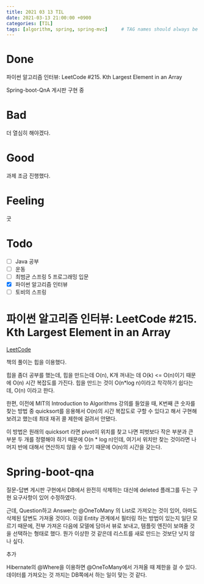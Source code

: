 ```yaml
---
title: 2021 03 13 TIL
date: 2021-03-13 21:00:00 +0900
categories: [TIL]
tags: [algorithm, spring, spring-mvc]     # TAG names should always be lowercase
---
```


# Done

파이썬 알고리즘 인터뷰: LeetCode #215. Kth Largest Element in an Array

Spring-boot-QnA 게시판 구현 중

# Bad

더 열심히 해야겠다.

# Good

과제 조금 진행했다.

# Feeling

굿

# Todo

- [ ] Java 공부
- [ ] 운동
- [ ] 최범균 스프링 5 프로그래밍 입문
- [x] 파이썬 알고리즘 인터뷰
- [ ] 토비의 스프링

# 파이썬 알고리즘 인터뷰: LeetCode #215. Kth Largest Element in an Array

[LeetCode](https://leetcode.com/problems/kth-largest-element-in-an-array/)

책의 풀이는 힙을 이용했다.

힙을 좀더 공부를 했는데, 힙을 만드는데 O(n), K개 꺼내는 데 O(k) <= O(n)이기 때문에 O(n) 시간 복잡도를 가진다. 힙을 만드는 것이 O(n*log n)이라고 착각하기 쉽다는데, O(n) 이라고 한다. 

한편, 이전에 MIT의 Introduction to Algorithms 강의를 들었을 때, K번째 큰 숫자를 찾는 방법 중 quicksort를 응용해서 O(n)의 시간 복잡도로 구할 수 있다고 해서 구현해보려고 했는데 최대 재귀 콜 제한에 걸려서 안됐다.

이 방법은 원래의 quicksort 라면 pivot이 위치를 찾고 나면 피벗보다 작은 부분과 큰 부분 두 개를 정렬해야 하기 때문에 O(n * log n)인데, 여기서 위치만 찾는 것이라면 나머지 반에 대해서 연산하지 않을 수 있기 때문에 O(n)의 시간을 갖는다. 


# Spring-boot-qna

질문-답변 게시판 구현에서 DB에서 완전히 삭제하는 대신에 deleted 플래그를 두는 구현 요구사항이 있어 수정하였다.

근데, Question하고 Answer는 @OneToMany 의 List로 가져오는 것이 있어, 아마도 삭제된 답변도 가져올 것이다. 이걸 Entity 관계에서 필터링 하는 방법이 있는지 일단 모르기 때문에, 전부 가져온 다음에 모델에 담아서 뷰로 보내고, 템플릿 엔진이 보여줄 것을 선택하는 형태로 했다. 뭔가 이상한 것 같은데 리스트를 새로 만드는 것보단 낫지 않나 싶다.

추가

Hibernate의 @Where을 이용하면 @OneToMany에서 가져올 때 제한을 걸 수 있다. 데이터를 가져오는 것 까지는 DB쪽에서 하는 일이 맞는 것 같다.
